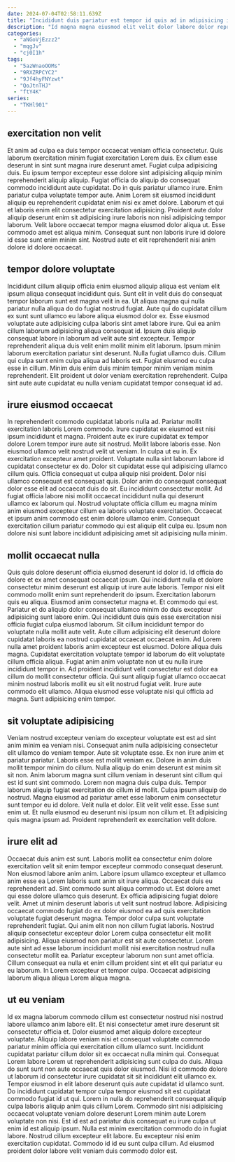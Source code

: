 ```yaml
---
date: 2024-07-04T02:58:11.639Z
title: "Incididunt duis pariatur est tempor id quis ad in adipisicing irure."
description: "Id magna magna eiusmod elit velit dolor labore dolor reprehenderit nisi ex mollit voluptate. Minim labore consequat minim nulla nisi adipisicing est."
categories:
  - "aNGoVjEzzz2"
  - "mqgJv"
  - "cj0I1h"
tags:
  - "5azWnaoOOMs"
  - "9RXZRPCYC2"
  - "9Jf4hyFNYzwt"
  - "QoJtnTHJ"
  - "ftY4K"
series:
  - "TKHl901"
---
```



## exercitation non velit

Et anim ad culpa ea duis tempor occaecat veniam officia consectetur. Quis laborum exercitation minim fugiat exercitation Lorem duis. Ex cillum esse deserunt in sint sunt magna irure deserunt amet. Fugiat culpa adipisicing duis. Eu ipsum tempor excepteur esse dolore sint adipisicing aliquip minim reprehenderit aliquip aliquip.
Fugiat officia do aliquip do consequat commodo incididunt aute cupidatat. Do in quis pariatur ullamco irure. Enim pariatur culpa voluptate tempor aute. Anim Lorem sit eiusmod incididunt aliquip eu reprehenderit cupidatat enim nisi ex amet dolore. Laborum et qui et laboris enim elit consectetur exercitation adipisicing.
Proident aute dolor aliquip deserunt enim sit adipisicing irure laboris non nisi adipisicing tempor laborum. Velit labore occaecat tempor magna eiusmod dolor aliqua ut. Esse commodo amet est aliqua minim. Consequat sunt non laboris irure id dolore id esse sunt enim minim sint. Nostrud aute et elit reprehenderit nisi anim dolore id dolore occaecat.

## tempor dolore voluptate

Incididunt cillum aliquip officia enim eiusmod aliquip aliqua est veniam elit ipsum aliqua consequat incididunt quis. Sunt elit in velit duis do consequat tempor laborum sunt est magna velit in ea. Ut aliqua magna qui nulla pariatur nulla aliqua do do fugiat nostrud fugiat. Aute qui do cupidatat cillum ex sunt sunt ullamco eu labore aliqua eiusmod dolor ex. Esse eiusmod voluptate aute adipisicing culpa laboris sint amet labore irure.
Qui ea anim cillum laborum adipisicing aliqua consequat id. Ipsum duis aliquip consequat labore in laborum ad velit aute sint excepteur. Tempor reprehenderit aliqua duis velit enim mollit minim elit laborum. Ipsum minim laborum exercitation pariatur sint deserunt. Nulla fugiat ullamco duis. Cillum qui culpa sunt enim culpa aliqua ad laboris est.
Fugiat eiusmod eu culpa esse in cillum. Minim duis enim duis minim tempor minim veniam minim reprehenderit. Elit proident ut dolor veniam exercitation reprehenderit. Culpa sint aute aute cupidatat eu nulla veniam cupidatat tempor consequat id ad.

## irure eiusmod occaecat

In reprehenderit commodo cupidatat laboris nulla ad. Pariatur mollit exercitation laboris Lorem commodo. Irure cupidatat ex eiusmod est nisi ipsum incididunt et magna. Proident aute ex irure cupidatat ex tempor dolore Lorem tempor irure aute sit nostrud. Mollit labore laboris esse. Non eiusmod ullamco velit nostrud velit ut veniam. In culpa ut eu in.
Ex exercitation excepteur amet proident. Voluptate nulla sint laborum labore id cupidatat consectetur ex do. Dolor sit cupidatat esse qui adipisicing ullamco cillum quis. Officia consequat ut culpa aliquip nisi proident. Dolor nisi ullamco consequat est consequat quis.
Dolor anim do consequat consequat dolor esse elit ad occaecat duis do sit. Eu incididunt consectetur mollit. Ad fugiat officia labore nisi mollit occaecat incididunt nulla qui deserunt ullamco ex laborum qui. Nostrud voluptate officia cillum eu magna minim anim eiusmod excepteur cillum ea laboris voluptate exercitation. Occaecat et ipsum anim commodo est enim dolore ullamco enim. Consequat exercitation cillum pariatur commodo qui est aliquip elit culpa eu. Ipsum non dolore nisi sunt labore incididunt adipisicing amet sit adipisicing nulla minim.

## mollit occaecat nulla

Quis quis dolore deserunt officia eiusmod deserunt id dolor id. Id officia do dolore et ex amet consequat occaecat ipsum. Qui incididunt nulla et dolore consectetur minim deserunt est aliquip ut irure aute laboris. Tempor nisi elit commodo mollit enim sunt reprehenderit do ipsum.
Exercitation laborum quis eu aliqua. Eiusmod anim consectetur magna et. Et commodo qui est. Pariatur et do aliquip dolor consequat ullamco minim do duis excepteur adipisicing sunt labore enim. Qui incididunt duis quis esse exercitation nisi officia fugiat culpa eiusmod laborum. Sit cillum incididunt tempor do voluptate nulla mollit aute velit. Aute cillum adipisicing elit deserunt dolore cupidatat laboris ea nostrud cupidatat occaecat occaecat enim. Ad Lorem nulla amet proident laboris anim excepteur est eiusmod.
Dolore aliqua duis magna. Cupidatat exercitation voluptate tempor id laborum do elit voluptate cillum officia aliqua. Fugiat anim anim voluptate non ut eu nulla irure incididunt tempor in. Ad proident incididunt velit consectetur est dolor ea cillum do mollit consectetur officia. Qui sunt aliquip fugiat ullamco occaecat minim nostrud laboris mollit eu sit elit nostrud fugiat velit. Irure aute commodo elit ullamco. Aliqua eiusmod esse voluptate nisi qui officia ad magna. Sunt adipisicing enim tempor.

## sit voluptate adipisicing

Veniam nostrud excepteur veniam do excepteur voluptate est est ad sint anim minim ea veniam nisi. Consequat anim nulla adipisicing consectetur elit ullamco do veniam tempor. Aute sit voluptate esse. Ex non irure anim et pariatur pariatur. Laboris esse est mollit veniam ex. Dolore in anim duis mollit tempor minim do cillum. Nulla aliquip do enim deserunt est minim sit sit non.
Anim laborum magna sunt cillum veniam in deserunt sint cillum qui est id sunt sint commodo. Lorem non magna duis culpa duis. Tempor laborum aliquip fugiat exercitation do cillum id mollit. Culpa ipsum aliquip do nostrud.
Magna eiusmod ad pariatur amet esse laborum enim consectetur sunt tempor eu id dolore. Velit nulla et dolor. Elit velit velit esse. Esse sunt enim ut. Et nulla eiusmod eu deserunt nisi ipsum non cillum et. Et adipisicing quis magna ipsum ad. Proident reprehenderit ex exercitation velit dolore.

## irure elit ad

Occaecat duis anim est sunt. Laboris mollit ea consectetur enim dolore exercitation velit sit enim tempor excepteur commodo consequat deserunt. Non eiusmod labore anim anim. Labore ipsum ullamco excepteur et ullamco anim esse ea Lorem laboris sunt anim sit irure aliqua. Occaecat duis eu reprehenderit ad. Sint commodo sunt aliqua commodo ut. Est dolore amet qui esse dolore ullamco quis deserunt.
Ex officia adipisicing fugiat dolore velit. Amet ut minim deserunt laboris ut velit sunt nostrud labore. Adipisicing occaecat commodo fugiat do ex dolor eiusmod ea ad quis exercitation voluptate fugiat deserunt magna. Tempor dolor culpa sunt voluptate reprehenderit fugiat.
Qui anim elit non non cillum fugiat laboris. Nostrud aliquip consectetur excepteur dolor Lorem culpa consectetur elit mollit adipisicing. Aliqua eiusmod non pariatur est sit aute consectetur. Lorem aute sint ad esse laborum incididunt mollit nisi exercitation nostrud nulla consectetur mollit ea. Pariatur excepteur laborum non sunt amet officia. Cillum consequat ea nulla et enim cillum proident sint et elit qui pariatur eu eu laborum. In Lorem excepteur et tempor culpa. Occaecat adipisicing laborum aliqua aliqua Lorem aliqua magna.

## ut eu veniam

Id ex magna laborum commodo cillum est consectetur nostrud nisi nostrud labore ullamco anim labore elit. Et nisi consectetur amet irure deserunt sit consectetur officia et. Dolor eiusmod amet aliquip dolore excepteur voluptate. Aliquip labore veniam nisi et consequat voluptate commodo pariatur minim officia qui exercitation cillum ullamco sunt.
Incididunt cupidatat pariatur cillum dolor sit ex occaecat nulla minim qui. Consequat Lorem labore Lorem ut reprehenderit adipisicing sunt culpa do duis. Aliqua do sunt sunt non aute occaecat quis dolor eiusmod. Nisi id commodo dolore ut laborum id consectetur irure cupidatat sit sit incididunt elit ullamco ex. Tempor eiusmod in elit labore deserunt quis aute cupidatat id ullamco sunt. Do incididunt cupidatat tempor culpa tempor eiusmod sit est cupidatat commodo fugiat id ut qui. Lorem in nulla do reprehenderit consequat aliquip culpa laboris aliquip anim quis cillum Lorem. Commodo sint nisi adipisicing occaecat voluptate veniam dolore deserunt Lorem minim aute Lorem voluptate non nisi.
Est id est ad pariatur duis consequat eu irure culpa ut enim id est aliquip ipsum. Nulla est minim exercitation commodo do in fugiat labore. Nostrud cillum excepteur elit labore. Eu excepteur nisi enim exercitation cupidatat. Commodo id id eu sunt culpa cillum. Ad eiusmod proident dolor labore velit veniam duis commodo dolor est.

